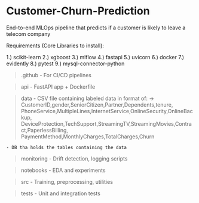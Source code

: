# Customer-Churn-Prediction
End-to-end MLOps pipeline that predicts if a customer is likely to leave a telecom company

Requirements (Core Libraries to install):

1.) scikit-learn
2.) xgboost
3.) mlflow
4.) fastapi
5.) uvicorn
6.) docker
7.) evidently
8.) pytest
9.) mysql-connector-python

> .github
    - For CI/CD pipelines

> api
    -  FastAPI app + Dockerfile 

> data
    - CSV file containing labeled data in format of: 
        -> CustomerID,gender,SeniorCitizen,Partner,Dependents,tenure,
        PhoneService,MultipleLines,InternetService,OnlineSecurity,OnlineBackup,
        DeviceProtection,TechSupport,StreamingTV,StreamingMovies,Contract,PaperlessBilling,
        PaymentMethod,MonthlyCharges,TotalCharges,Churn
        
    - DB tha holds the tables containing the data

> monitoring
    - Drift detection, logging scripts

> notebooks
    - EDA and experiments

> src
    - Training, preprocessing, utilities

> tests
    - Unit and integration tests
